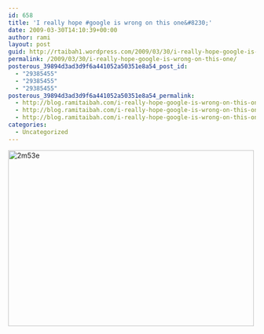 ```yaml
---
id: 658
title: 'I really hope #google is wrong on this one&#8230;'
date: 2009-03-30T14:10:39+00:00
author: rami
layout: post
guid: http://rtaibah1.wordpress.com/2009/03/30/i-really-hope-google-is-wrong-on-this-one
permalink: /2009/03/30/i-really-hope-google-is-wrong-on-this-one/
posterous_39894d3ad3d9f6a441052a50351e8a54_post_id:
  - "29385455"
  - "29385455"
  - "29385455"
posterous_39894d3ad3d9f6a441052a50351e8a54_permalink:
  - http://blog.ramitaibah.com/i-really-hope-google-is-wrong-on-this-one
  - http://blog.ramitaibah.com/i-really-hope-google-is-wrong-on-this-one
  - http://blog.ramitaibah.com/i-really-hope-google-is-wrong-on-this-one
categories:
  - Uncategorized
---
```

<div class='p_embed p_image_embed'>
  <a href="http://139.59.20.41/wp-content/uploads/2011/12/2m53e-scaled1000.jpg"><img alt="2m53e" height="359" src="http://139.59.20.41/wp-content/uploads/2011/12/2m53e-scaled1000.jpg?w=300" width="500" /></a>
</div>